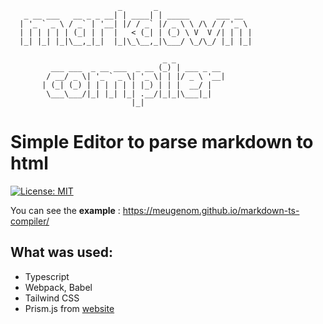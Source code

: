                             _       _
       _ __ ___   __ _ _ __| | ____| | _____      ___ __  
      | '_ ` _ \ / _` | '__| |/ / _` |/ _ \ \ /\ / / '_ \ 
      | | | | | | (_| | |  |   < (_| | (_) \ V  V /| | | |
      |_| |_| |_|\__,_|_|  |_|\_\__,_|\___/ \_/\_/ |_| |_|

                                      _ _       
             ___ ___  _ __ ___  _ __ (_) | ___ _ __ 
            / __/ _ \| '_ ` _ \| '_ \| | |/ _ \ '__|
           | (_| (_) | | | | | | |_) | | |  __/ |
            \___\___/|_| |_| |_| .__/|_|_|\___|_|
                               |_|               

# Simple Editor to parse markdown to html

[![License: MIT](https://img.shields.io/badge/License-MIT-green.svg)](https://opensource.org/licenses/MIT)

You can see the **example** : <https://meugenom.github.io/markdown-ts-compiler/>

## What was used:

- Typescript
- Webpack, Babel
- Tailwind CSS
- Prism.js from [website](https://prismjs.com)
